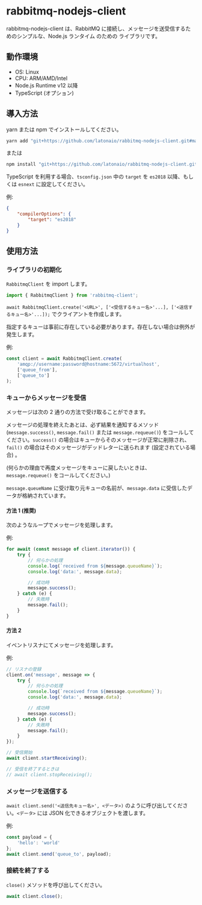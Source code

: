 # rabbitmq-nodejs-client

rabbitmq-nodejs-client は、RabbitMQ に接続し、メッセージを送受信するためのシンプルな、Node.js ランタイム のための ライブラリです。  

## 動作環境

* OS: Linux
* CPU: ARM/AMD/Intel
* Node.js Runtime v12 以降
* TypeScript (オプション)


## 導入方法

yarn または npm でインストールしてください。

```sh
yarn add "git+https://github.com/latonaio/rabbitmq-nodejs-client.git#main"
```

または

```sh
npm install "git+https://github.com/latonaio/rabbitmq-nodejs-client.git#main"
```

TypeScript を利用する場合、`tsconfig.json` 中の `target` を `es2018` 以降、もしくは `esnext` に設定してください。

例:

```json
{
	"compilerOptions": {
		"target": "es2018"
	}
}
```


## 使用方法

### ライブラリの初期化

`RabbitmqClient` を import します。

```ts
import { RabbitmqClient } from 'rabbitmq-client';
```

`await RabbitmqClient.create('<URL>', ['<受信するキュー名>'...], ['<送信するキュー名>'...]);` でクライアントを作成します。

指定するキューは事前に存在している必要があります。存在しない場合は例外が発生します。

例:

```ts
const client = await RabbitmqClient.create(
	'amqp://username:password@hostname:5672/virtualhost',
	['queue_from'],
	['queue_to']
);
```


### キューからメッセージを受信

メッセージは次の 2 通りの方法で受け取ることができます。

メッセージの処理を終えたあとは、必ず結果を通知するメソッド (`message.success()`, `message.fail()` または `message.requeue()`) をコールしてください。`success()` の場合はキューからそのメッセージが正常に削除され、`fail()` の場合はそのメッセージがデッドレターに送られます (設定されている場合) 。

(何らかの理由で再度メッセージをキューに戻したいときは、`message.requeue()` をコールしてください。)

`message.queueName` に受け取り元キューの名前が、`message.data` に受信したデータが格納されています。


#### 方法 1 (推奨)

次のようなループでメッセージを処理します。

例:

```ts
for await (const message of client.iterator()) {
	try {
		// 何らかの処理
		console.log(`received from ${message.queueName}`);
		console.log('data:', message.data);

		// 成功時
		message.success();
	} catch (e) {
		// 失敗時
		message.fail();
	}
}
```


#### 方法 2

イベントリスナにてメッセージを処理します。

例:

```ts
// リスナの登録
client.on('message', message => {
	try {
		// 何らかの処理
		console.log(`received from ${message.queueName}`);
		console.log('data:', message.data);

		// 成功時
		message.success();
	} catch (e) {
		// 失敗時
		message.fail();
	}
});

// 受信開始
await client.startReceiving();

// 受信を終了するときは
// await client.stopReceiving();
```


### メッセージを送信する

`await client.send('<送信先キュー名>', <データ>)` のように呼び出してください。`<データ>` には JSON 化できるオブジェクトを渡します。

例:

```ts
const payload = {
	'hello': 'world'
};
await client.send('queue_to', payload);
```


### 接続を終了する

`close()` メソッドを呼び出してください。

```ts
await client.close();
```
